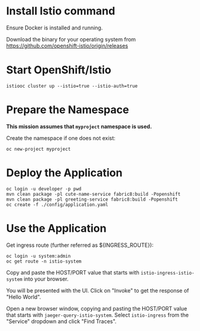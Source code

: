 # Install Istio command

Ensure Docker is installed and running.

Download the binary for your operating system from https://github.com/openshift-istio/origin/releases

# Start OpenShift/Istio

```
istiooc cluster up --istio=true --istio-auth=true
```

# Prepare the Namespace

**This mission assumes that `myproject` namespace is used.**

Create the namespace if one does not exist:
```
oc new-project myproject
```

# Deploy the Application

```
oc login -u developer -p pwd
mvn clean package -pl cute-name-service fabric8:build -Popenshift
mvn clean package -pl greeting-service fabric8:build -Popenshift
oc create -f ./config/application.yaml
```

# Use the Application

Get ingress route (further referred as ${INGRESS_ROUTE}):

```
oc login -u system:admin
oc get route -n istio-system
```

Copy and paste the HOST/PORT value that starts with `istio-ingress-istio-system` into your browser.

You will be presented with the UI. Click on "Invoke" to get the response of "Hello World".

Open a new browser window, copying and pasting the HOST/PORT value that starts with `jaeger-query-istio-system`.
Select `istio-ingress` from the "Service" dropdown and click "Find Traces".
